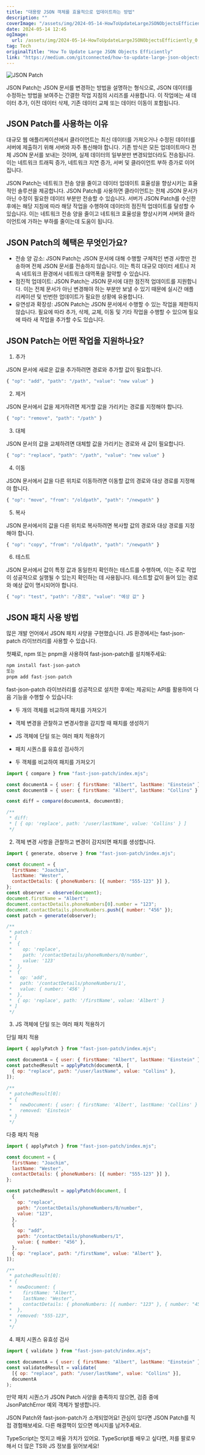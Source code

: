 ```yaml
---
title: "대용량 JSON 객체를 효율적으로 업데이트하는 방법"
description: ""
coverImage: "/assets/img/2024-05-14-HowToUpdateLargeJSONObjectsEfficiently_0.png"
date: 2024-05-14 12:45
ogImage: 
  url: /assets/img/2024-05-14-HowToUpdateLargeJSONObjectsEfficiently_0.png
tag: Tech
originalTitle: "How To Update Large JSON Objects Efficiently"
link: "https://medium.com/gitconnected/how-to-update-large-json-objects-efficiently-95e6c7435be7"
---
```




![JSON Patch](/assets/img/2024-05-14-HowToUpdateLargeJSONObjectsEfficiently_0.png)

JSON Patch는 JSON 문서를 변경하는 방법을 설명하는 형식으로, JSON 데이터를 수정하는 방법을 보여주는 간결한 작업 지침의 시리즈를 사용합니다. 이 작업에는 새 데이터 추가, 이전 데이터 삭제, 기존 데이터 교체 또는 데이터 이동이 포함됩니다.

## JSON Patch를 사용하는 이유

대규모 웹 애플리케이션에서 클라이언트는 최신 데이터를 가져오거나 수정된 데이터를 서버에 제출하기 위해 서버와 자주 통신해야 합니다. 기존 방식은 모든 업데이트마다 전체 JSON 문서를 보내는 것이며, 실제 데이터의 일부분만 변경되었더라도 전송됩니다. 이는 네트워크 트래픽 증가, 네트워크 지연 증가, 서버 및 클라이언트 부하 증가로 이어집니다.




JSON Patch는 네트워크 전송 양을 줄이고 데이터 업데이트 효율성을 향상시키는 효율적인 솔루션을 제공합니다. JSON Patch를 사용하면 클라이언트는 전체 JSON 문서가 아닌 수정이 필요한 데이터 부분만 전송할 수 있습니다. 서버가 JSON Patch를 수신한 후에는 해당 지침에 따라 해당 작업을 수행하여 데이터의 점진적 업데이트를 달성할 수 있습니다. 이는 네트워크 전송 양을 줄이고 네트워크 효율성을 향상시키며 서버와 클라이언트에 가하는 부하를 줄이는데 도움이 됩니다.

## JSON Patch의 혜택은 무엇인가요?

- 전송 양 감소: JSON Patch는 JSON 문서에 대해 수행할 구체적인 변경 사항만 전송하며 전체 JSON 문서를 전송하지 않습니다. 이는 특히 대규모 데이터 세트나 저속 네트워크 환경에서 네트워크 대역폭을 절약할 수 있습니다.
- 점진적 업데이트: JSON Patch는 JSON 문서에 대한 점진적 업데이트를 지원합니다. 이는 전체 문서가 아닌 변경해야 하는 부분만 보낼 수 있기 때문에 실시간 애플리케이션 및 빈번한 업데이트가 필요한 상황에 유용합니다.
- 유연성과 확장성: JSON Patch는 JSON 문서에서 수행할 수 있는 작업을 제한하지 않습니다. 필요에 따라 추가, 삭제, 교체, 이동 및 기타 작업을 수행할 수 있으며 필요에 따라 새 작업을 추가할 수도 있습니다.

## JSON Patch는 어떤 작업을 지원하나요?



1. 추가

JSON 문서에 새로운 값을 추가하려면 경로와 추가할 값이 필요합니다.

```js
{ "op": "add", "path": "/path", "value": "new value" }
```

2. 제거



JSON 문서에서 값을 제거하려면 제거할 값을 가리키는 경로를 지정해야 합니다.

```js
{ "op": "remove", "path": "/path" }
```

3. 대체

JSON 문서의 값을 교체하려면 대체할 값을 가리키는 경로와 새 값이 필요합니다.



```js
{ "op": "replace", "path": "/path", "value": "new value" }
```

4. 이동

JSON 문서에서 값을 다른 위치로 이동하려면 이동할 값의 경로와 대상 경로를 지정해야 합니다.

```js
{ "op": "move", "from": "/oldpath", "path": "/newpath" }
```



5. 복사

JSON 문서에서의 값을 다른 위치로 복사하려면 복사할 값의 경로와 대상 경로를 지정해야 합니다.

```js
{ "op": "copy", "from": "/oldpath", "path": "/newpath" }
```

6. 테스트



JSON 문서에서 값이 특정 값과 동일한지 확인하는 테스트를 수행하며, 이는 주로 작업이 성공적으로 실행될 수 있는지 확인하는 데 사용됩니다. 테스트할 값이 들어 있는 경로와 예상 값이 명시되어야 합니다.

```js
{ "op": "test", "path": "/경로", "value": "예상 값" }
```

## JSON 패치 사용 방법

많은 개발 언어에서 JSON 패치 사양을 구현했습니다. JS 환경에서는 fast-json-patch 라이브러리를 사용할 수 있습니다.



첫째로, npm 또는 pnpm을 사용하여 fast-json-patch를 설치해주세요:

```js
npm install fast-json-patch
또는 
pnpm add fast-json-patch
```

fast-json-patch 라이브러리를 성공적으로 설치한 후에는 제공되는 API를 활용하여 다음 기능을 수행할 수 있습니다:

- 두 개의 객체를 비교하여 패치를 가져오기
- 객체 변경을 관찰하고 변경사항을 감지할 때 패치를 생성하기
- JS 객체에 단일 또는 여러 패치 적용하기
- 패치 시퀀스를 유효성 검사하기



- 두 객체를 비교하여 패치를 가져오기

```js
import { compare } from "fast-json-patch/index.mjs";

const documentA = { user: { firstName: "Albert", lastName: "Einstein" } };
const documentB = { user: { firstName: "Albert", lastName: "Collins" } };

const diff = compare(documentA, documentB);

/**
 * diff: 
 * [ { op: 'replace', path: '/user/lastName', value: 'Collins' } ]
 */
```

2. 객체 변경 사항을 관찰하고 변경이 감지되면 패치를 생성합니다.

```js
import { generate, observe } from "fast-json-patch/index.mjs";

const document = {
  firstName: "Joachim",
  lastName: "Wester",
  contactDetails: { phoneNumbers: [{ number: "555-123" }] },
};
const observer = observe(document);
document.firstName = "Albert";
document.contactDetails.phoneNumbers[0].number = "123";
document.contactDetails.phoneNumbers.push({ number: "456" });
const patch = generate(observer);

/**
 * patch：
 * [
 *  {
 *    op: 'replace',
 *    path: '/contactDetails/phoneNumbers/0/number',
 *    value: '123'
 *  },
 *  {
 *   op: 'add',
 *   path: '/contactDetails/phoneNumbers/1',
 *   value: { number: '456' }
 *  },
 *  { op: 'replace', path: '/firstName', value: 'Albert' }
 * ]
 */
```



3. JS 객체에 단일 또는 여러 패치 적용하기

단일 패치 적용

```js
import { applyPatch } from "fast-json-patch/index.mjs";

const documentA = { user: { firstName: "Albert", lastName: "Einstein" } };
const patchedResult = applyPatch(documentA, [
  { op: "replace", path: "/user/lastName", value: "Collins" },
]);

/**
 * patchedResult[0]:
 * {
 *   newDocument: { user: { firstName: 'Albert', lastName: 'Collins' } },
 *   removed: 'Einstein'
 * }
 */
```

다중 패치 적용



```js
import { applyPatch } from "fast-json-patch/index.mjs";

const document = {
  firstName: "Joachim",
  lastName: "Wester",
  contactDetails: { phoneNumbers: [{ number: "555-123" }] },
};

const patchedResult = applyPatch(document, [
  {
    op: "replace",
    path: "/contactDetails/phoneNumbers/0/number",
    value: "123",
  },
  {
    op: "add",
    path: "/contactDetails/phoneNumbers/1",
    value: { number: "456" },
  },
  { op: "replace", path: "/firstName", value: "Albert" },
]);

/**
 * patchedResult[0]: 
 * {
 *  newDocument: {
 *    firstName: "Albert",
 *    lastName: "Wester",
 *    contactDetails: { phoneNumbers: [{ number: "123" }, { number: "456" }] },
 *  },
 *  removed: "555-123",
 * }
 */
```

4. 패치 시퀀스 유효성 검사

```js
import { validate } from "fast-json-patch/index.mjs";

const documentA = { user: { firstName: "Albert", lastName: "Einstein" } };
const validatedResult = validate(
  [{ op: "replace", path: "/user/lastName", value: "Collins" }],
  documentA
);
```

만약 패치 시퀀스가 JSON Patch 사양을 충족하지 않으면, 검증 중에 JsonPatchError 예외 객체가 발생합니다.



JSON Patch와 fast-json-patch가 소개되었어요! 관심이 있다면 JSON Patch를 직접 경험해보세요. 다른 해결책이 있으면 메시지를 남겨주세요.

TypeScript는 멋지고 배울 가치가 있어요. TypeScript를 배우고 싶다면, 저를 팔로우해서 더 많은 TS와 JS 정보를 읽어보세요!
